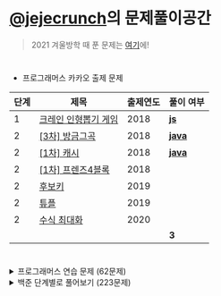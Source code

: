 # [@jejecrunch](https://github.com/jejecrunch)의 문제풀이공간

> 2021 겨울방학 때 푼 문제는 [여기](https://github.com/jejecrunch/2021-winter-kakao/blob/main/jejecrunch)에!

#

-   프로그래머스 카카오 출제 문제

| 단계 | 제목                                                                             | 출제연도 | 풀이 여부                                                                                           |
| ---- | -------------------------------------------------------------------------------- | -------- | --------------------------------------------------------------------------------------------------- |
| 1    | [크레인 인형뽑기 게임](https://programmers.co.kr/learn/courses/30/lessons/64061) | 2018     | [**js**](https://github.com/jejecrunch/2022/blob/main/jejecrunch/programmers/javascript/64061.java) |
| 2    | [[3차] 방금그곡](https://programmers.co.kr/learn/courses/30/lessons/17684)       | 2018     | [**java**](https://github.com/jejecrunch/2022/blob/main/jejecrunch/programmers/java/17684.java)     |
| 2    | [[1차] 캐시](https://programmers.co.kr/learn/courses/30/lessons/17680)           | 2018     | [**java**](https://github.com/jejecrunch/2022/blob/main/jejecrunch/programmers/java/17680.java)     |
| 2    | [[1차] 프렌즈4블록](https://programmers.co.kr/learn/courses/30/lessons/17684)    | 2018     |                                                                                                     |
| 2    | [후보키](https://programmers.co.kr/learn/courses/30/lessons/17684)               | 2019     |                                                                                                     |
| 2    | [튜플](https://programmers.co.kr/learn/courses/30/lessons/17684)                 | 2019     |                                                                                                     |
| 2    | [수식 최대화](https://programmers.co.kr/learn/courses/30/lessons/17684)          | 2020     |                                                                                                     |
|      |                                                                                  |          | **3**                                                                                               |

#

<details>
<summary>프로그래머스 연습 문제 (62문제)</summary>
<div markdown="1">

| 카테고리 | 제목                                                                                     | 풀이 여부                                                                                                                                                                                          |
| -------- | ---------------------------------------------------------------------------------------- | -------------------------------------------------------------------------------------------------------------------------------------------------------------------------------------------------- |
|          | [직사각형 별찍기](https://programmers.co.kr/learn/courses/30/lessons/12969)              | [**js**](https://github.com/jejecrunch/2022/blob/main/jejecrunch/programmers/javascript/12969.js)                                                                                                  |
|          | [x만큼 간격이 있는 n개의 숫자](https://programmers.co.kr/learn/courses/30/lessons/12954) | [**js**](https://github.com/jejecrunch/2022/blob/main/jejecrunch/programmers/javascript/12954.js)                                                                                                  |
|          | [행렬의 덧셈](https://programmers.co.kr/learn/courses/30/lessons/12950)                  | [**js**](https://github.com/jejecrunch/2022/blob/main/jejecrunch/programmers/javascript/12950.java)                                                                                                |
|          | [핸드폰 번호 가리기](https://programmers.co.kr/learn/courses/30/lessons/12948)           | [**js**](https://github.com/jejecrunch/2022/blob/main/jejecrunch/programmers/javascript/12948.js)                                                                                                  |
|          | [하샤드 수](https://programmers.co.kr/learn/courses/30/lessons/12947)                    | [**js**](https://github.com/jejecrunch/2022/blob/main/jejecrunch/programmers/javascript/12947.js)                                                                                                  |
|          | [평균 구하기](https://programmers.co.kr/learn/courses/30/lessons/12944)                  | [**js**](https://github.com/jejecrunch/2022/blob/main/jejecrunch/programmers/javascript/12944.js)                                                                                                  |
|          | [콜라츠 추측](https://programmers.co.kr/learn/courses/30/lessons/12943)                  | [**js**](https://github.com/jejecrunch/2022/blob/main/jejecrunch/programmers/javascript/12943.js)                                                                                                  |
|          | [최대공약수와 최소공배수](https://programmers.co.kr/learn/courses/30/lessons/12940)      | [**js**](https://github.com/jejecrunch/2022/blob/main/jejecrunch/programmers/javascript/12940.js)                                                                                                  |
|          | [짝수와 홀수](https://programmers.co.kr/learn/courses/30/lessons/12937)                  | [**js**](https://github.com/jejecrunch/2022/blob/main/jejecrunch/programmers/javascript/12937.js)                                                                                                  |
|          | [제일 작은 수 제거하기](https://programmers.co.kr/learn/courses/30/lessons/12935)        | [**js**](https://github.com/jejecrunch/2022/blob/main/jejecrunch/programmers/javascript/12935.js)                                                                                                  |
|          | [정수 제곱근 판별](https://programmers.co.kr/learn/courses/30/lessons/12934)             | [**js**](https://github.com/jejecrunch/2022/blob/main/jejecrunch/programmers/javascript/12934.js)                                                                                                  |
|          | [정수 내림차순으로 배치하기](https://programmers.co.kr/learn/courses/30/lessons/12933)   | [**js**](https://github.com/jejecrunch/2022/blob/main/jejecrunch/programmers/javascript/12933.js)                                                                                                  |
|          | [자연수 뒤집어 배열로 만들기](https://programmers.co.kr/learn/courses/30/lessons/12932)  | [**js**](https://github.com/jejecrunch/2022/blob/main/jejecrunch/programmers/javascript/12932.js)                                                                                                  |
|          | [자릿수 더하기](https://programmers.co.kr/learn/courses/30/lessons/12931)                | [**js**](https://github.com/jejecrunch/2022/blob/main/jejecrunch/programmers/javascript/12931.js)                                                                                                  |
|          | [이상한 문자 만들기](https://programmers.co.kr/learn/courses/30/lessons/12930)           | [**js**](https://github.com/jejecrunch/2022/blob/main/jejecrunch/programmers/javascript/12930.js)                                                                                                  |
|          | [약수의 합](https://programmers.co.kr/learn/courses/30/lessons/12928)                    | [**js**](https://github.com/jejecrunch/2022/blob/main/jejecrunch/programmers/javascript/12928.js)                                                                                                  |
|          | [시저 암호](https://programmers.co.kr/learn/courses/30/lessons/12926)                    | [**js**](https://github.com/jejecrunch/2022/blob/main/jejecrunch/programmers/javascript/12926.js)                                                                                                  |
|          | [문자열을 정수로 바꾸기](https://programmers.co.kr/learn/courses/30/lessons/12925)       | [**js**](https://github.com/jejecrunch/2022/blob/main/jejecrunch/programmers/javascript/javascript/12925.js)                                                                                       |
|          | [수박수박수박수박수박수?](https://programmers.co.kr/learn/courses/30/lessons/12922)      | [**js**](https://github.com/jejecrunch/2022/blob/main/jejecrunch/programmers/javascript/javascript/12922.js)                                                                                       |
|          | [소수 찾기](https://programmers.co.kr/learn/courses/30/lessons/12921)                    | [**js**](https://github.com/jejecrunch/2022/blob/main/jejecrunch/programmers/javascript/12921.js)                                                                                                  |
|          | [서울에서 김서방 찾기](https://programmers.co.kr/learn/courses/30/lessons/12919)         | [**js**](https://github.com/jejecrunch/2022/blob/main/jejecrunch/programmers/javascript/12919.js)                                                                                                  |
|          | [문자열 다루기 기본](https://programmers.co.kr/learn/courses/30/lessons/12918)           | [**js**](https://github.com/jejecrunch/2022/blob/main/jejecrunch/programmers/javascript/12918.js)                                                                                                  |
|          | [문자열 내림차순으로 배치하기](https://programmers.co.kr/learn/courses/30/lessons/12917) | [**js**](https://github.com/jejecrunch/2022/blob/main/jejecrunch/programmers/javascript/12917.js)                                                                                                  |
|          | [문자열 내 p와 y의 개수](https://programmers.co.kr/learn/courses/30/lessons/12916)       | [**js**](https://github.com/jejecrunch/2022/blob/main/jejecrunch/programmers/javascript/12916.js)                                                                                                  |
|          | [문자열 내 마음대로 정렬하기](https://programmers.co.kr/learn/courses/30/lessons/12915)  | [**js**](https://github.com/jejecrunch/2022/blob/main/jejecrunch/programmers/javascript/12915.js)                                                                                                  |
|          | [두 정수 사이의 합](https://programmers.co.kr/learn/courses/30/lessons/12912)            | [**js**](https://github.com/jejecrunch/2022/blob/main/jejecrunch/programmers/javascript/12912.js)                                                                                                  |
|          | [나누어 떨어지는 숫자 배열](https://programmers.co.kr/learn/courses/30/lessons/12910)    | [**js**](https://github.com/jejecrunch/2022/blob/main/jejecrunch/programmers/javascript/12910.js)                                                                                                  |
|          | [같은 숫자는 싫어](https://programmers.co.kr/learn/courses/30/lessons/12906)             | [**js**](https://github.com/jejecrunch/2022/blob/main/jejecrunch/programmers/javascript/12906.js)                                                                                                  |
|          | [가운데 글자 가져오기](https://programmers.co.kr/learn/courses/30/lessons/12903)         | [**js**](https://github.com/jejecrunch/2022/blob/main/jejecrunch/programmers/javascript/12903.js)                                                                                                  |
|          | [부족한 금액 계산하기](https://programmers.co.kr/learn/courses/30/lessons/82612)         | [**js**](https://github.com/jejecrunch/2022/blob/main/jejecrunch/programmers/javascript/82612.js)                                                                                                  |
|          | [나머지가 1이 되는 수 찾기](https://programmers.co.kr/learn/courses/30/lessons/87389)    | [**js**](https://github.com/jejecrunch/2022/blob/main/jejecrunch/programmers/javascript/87389.js)                                                                                                  |
|          | [최소직사각형](https://programmers.co.kr/learn/courses/30/lessons/86491)                 | [**js**](https://github.com/jejecrunch/2022/blob/main/jejecrunch/programmers/javascript/86491.js)                                                                                                  |
|          | [2016년](https://programmers.co.kr/learn/courses/30/lessons/12901)                       | [**js**](https://github.com/jejecrunch/2022/blob/main/jejecrunch/programmers/javascript/12901.js)                                                                                                  |
|          | [예산](https://programmers.co.kr/learn/courses/30/lessons/12982)                         | [**js**](https://github.com/jejecrunch/2022/blob/main/jejecrunch/programmers/javascript/12982.js)                                                                                                  |
|          | [두 개 뽑아서 더하기](https://programmers.co.kr/learn/courses/30/lessons/68644)          | [**js**](https://github.com/jejecrunch/2022/blob/main/jejecrunch/programmers/javascript/68644.js)                                                                                                  |
|          | [3진법 뒤집기](https://programmers.co.kr/learn/courses/30/lessons/68935)                 | [**js**](https://github.com/jejecrunch/2022/blob/main/jejecrunch/programmers/javascript/68935.js)                                                                                                  |
|          | [약수의 개수와 덧셈](https://programmers.co.kr/learn/courses/30/lessons/77884)           | [**js**](https://github.com/jejecrunch/2022/blob/main/jejecrunch/programmers/javascript/77884.js)                                                                                                  |
|          | [체육복](https://programmers.co.kr/learn/courses/30/lessons/42862)                       | [**js**](https://github.com/jejecrunch/2022/blob/main/jejecrunch/programmers/javascript/42862.js)                                                                                                  |
|          | [모의고사](https://programmers.co.kr/learn/courses/30/lessons/42840)                     | [**js**](https://github.com/jejecrunch/2022/blob/main/jejecrunch/programmers/javascript/42840.js)                                                                                                  |
|          | [K번째수](https://programmers.co.kr/learn/courses/30/lessons/42748)                      | [**js**](https://github.com/jejecrunch/2022/blob/main/jejecrunch/programmers/javascript/42748.js)                                                                                                  |
|          | [완주하지 못한 선수](https://programmers.co.kr/learn/courses/30/lessons/42576)           | [**js**](https://github.com/jejecrunch/2022/blob/main/jejecrunch/programmers/javascript/42576.js)                                                                                                  |
|          | [소수 만들기](https://programmers.co.kr/learn/courses/30/lessons/12977)                  | [**js**](https://github.com/jejecrunch/2022/blob/main/jejecrunch/programmers/javascript/12977.js)                                                                                                  |
|          | [내적](https://programmers.co.kr/learn/courses/30/lessons/70128)                         | [**js**](https://github.com/jejecrunch/2022/blob/main/jejecrunch/programmers/javascript/70128.js)                                                                                                  |
|          | [음양 더하기](https://programmers.co.kr/learn/courses/30/lessons/76501)                  | [**js**](https://github.com/jejecrunch/2022/blob/main/jejecrunch/programmers/javascript/76501.js)                                                                                                  |
|          | [없는 숫자 더하기](https://programmers.co.kr/learn/courses/30/lessons/86051)             | [**js**](https://github.com/jejecrunch/2022/blob/main/jejecrunch/programmers/javascript/86051.js)                                                                                                  |
|          | [로또의 최고 순위와 최저 순위](https://programmers.co.kr/learn/courses/30/lessons/77484) | [**js**](https://github.com/jejecrunch/2022/blob/main/jejecrunch/programmers/javascript/77484.js)                                                                                                  |
| 해시     | [위장](https://programmers.co.kr/learn/courses/30/lessons/42578)                         | [**js**](https://github.com/jejecrunch/2022/blob/main/jejecrunch/programmers/javascript/42578.js)                                                                                                  |
| 완전탐색 | [소수찾기](https://programmers.co.kr/learn/courses/30/lessons/42839)                     | [**js**](https://github.com/jejecrunch/2022/blob/main/jejecrunch/programmers/javascript/42839.js)                                                                                                  |
| 탐욕법   | [조이스틱](https://programmers.co.kr/learn/courses/30/lessons/42860)                     | [**js**](https://github.com/jejecrunch/2022/blob/main/jejecrunch/programmers/javascript/42860.js)                                                                                                  |
| 정렬     | [가장 큰 수](https://programmers.co.kr/learn/courses/30/lessons/42746)                   | [**js**](https://github.com/jejecrunch/2022/blob/main/jejecrunch/programmers/javascript/42746.js)                                                                                                  |
| 탐욕법   | [큰 수 만들기](https://programmers.co.kr/learn/courses/30/lessons/42883)                 | [**js**](https://github.com/jejecrunch/2022/blob/main/jejecrunch/programmers/javascript/42883.js)                                                                                                  |
| 탐욕법   | [구명보트](https://programmers.co.kr/learn/courses/30/lessons/42885)                     | [**js**](https://github.com/jejecrunch/2022/blob/main/jejecrunch/programmers/javascript/42885.js)                                                                                                  |
| 정렬     | [H-Index](https://programmers.co.kr/learn/courses/30/lessons/42747)                      | [**js**](https://github.com/jejecrunch/2022/blob/main/jejecrunch/programmers/javascript/42747.js)                                                                                                  |
| 완전탐색 | [카펫](https://programmers.co.kr/learn/courses/30/lessons/42842)                         | [**js**](https://github.com/jejecrunch/2022/blob/main/jejecrunch/programmers/javascript/42842.js)                                                                                                  |
|          | [줄 서는 방법](https://programmers.co.kr/learn/courses/30/lessons/12936)                 | [**java**](https://github.com/jejecrunch/2022/blob/main/jejecrunch/programmers/java/12936.java)                                                                                                    |
|          | [야근 지수](https://programmers.co.kr/learn/courses/30/lessons/12927)                    | [**java**](https://github.com/jejecrunch/2022/blob/main/jejecrunch/programmers/java/12927.java)                                                                                                    |
|          | [멀리 뛰기](https://programmers.co.kr/learn/courses/30/lessons/12914)                    | [**java**](https://github.com/jejecrunch/2022/blob/main/jejecrunch/programmers/java/12914.java)                                                                                                    |
| 힙       | [이중 우선순위 큐](https://programmers.co.kr/learn/courses/30/lessons/42628)             | [**java**](https://github.com/jejecrunch/2022/blob/main/jejecrunch/programmers/java/42628.java), [**js**](https://github.com/jejecrunch/2022/blob/main/jejecrunch/programmers/javascript/42628.js) |
|          | [2 x n 타일링](https://programmers.co.kr/learn/courses/30/lessons/12900)                 | [**java**](https://github.com/jejecrunch/2022/blob/main/jejecrunch/programmers/java/12900.java)                                                                                                    |
| 힙       | [더 맵게](https://programmers.co.kr/learn/courses/30/lessons/42626)                      | [**java**](https://github.com/jejecrunch/2022/blob/main/jejecrunch/programmers/java/42626.java)                                                                                                    |
| 스택, 큐 | [기능개발](https://programmers.co.kr/learn/courses/30/lessons/42587)                     | [**js**](https://github.com/jejecrunch/2022/blob/main/jejecrunch/programmers/javascript/42587.js)                                                                                                  |
| 스택, 큐 | [프린터](https://programmers.co.kr/learn/courses/30/lessons/42588)                       | [**js**](https://github.com/jejecrunch/2022/blob/main/jejecrunch/programmers/javascript/42588.js)                                                                                                  |

</div>
</details>

<details>
<summary>백준 단계별로 풀어보기 (223문제)</summary>
<div markdown="1">

| 카테고리 | 제목                                                                                     | 풀이 여부                                                                                                                                                                                                      |
| -------- | ---------------------------------------------------------------------------------------- | -------------------------------------------------------------------------------------------------------------------------------------------------------------------------------------------------------------- |
|          | [엄청난 부자2](https://www.acmicpc.net/problem/1271)                                     | [**java**](https://github.com/jejecrunch/2022/blob/main/jejecrunch/BAEKJOON/java/SuperRich2_1271.java)                                                                                                         |
|          | [16진수](https://www.acmicpc.net/problem/1550)                                           | [**java**](https://github.com/jejecrunch/2022/blob/main/jejecrunch/BAEKJOON/java/Hexadecimal_1550.java)                                                                                                        |
|          | [긴자리 계산](https://www.acmicpc.net/problem/2338)                                      | [**java**](https://github.com/jejecrunch/2022/blob/main/jejecrunch/BAEKJOON/java/LongDigitClaculation_2338.java)                                                                                               |
|          | [검증수](https://www.acmicpc.net/problem/2475)                                           | [**java**](https://github.com/jejecrunch/2022/blob/main/jejecrunch/BAEKJOON/java/NumberOfVerifications_2475.java)                                                                                              |
|          | [파티가 끝나고 난 뒤](https://www.acmicpc.net/problem/2845)                              | [**java**](https://github.com/jejecrunch/2022/blob/main/jejecrunch/BAEKJOON/java/AfterParty_2845.java)                                                                                                         |
|          | [저작권](https://www.acmicpc.net/problem/2914)                                           | [**java**](https://github.com/jejecrunch/2022/blob/main/jejecrunch/BAEKJOON/java/Copyright_2914.java)                                                                                                          |
|          | [킹, 퀸, 룩, 비숍, 나이트, 폰](https://www.acmicpc.net/problem/3003)                     | [**java**](https://github.com/jejecrunch/2022/blob/main/jejecrunch/BAEKJOON/java/KQLBNP_3003.java)                                                                                                             |
|          | [R2](https://www.acmicpc.net/problem/3046)                                               | [**java**](https://github.com/jejecrunch/2022/blob/main/jejecrunch/BAEKJOON/java/R2_3046.java)                                                                                                                 |
|          | [웰컴](https://www.acmicpc.net/problem/5337)                                             | [**java**](https://github.com/jejecrunch/2022/blob/main/jejecrunch/BAEKJOON/java/Welcome_5337.java)                                                                                                            |
|          | [마이크로소프트 로고](https://www.acmicpc.net/problem/5338)                              | [**java**](https://github.com/jejecrunch/2022/blob/main/jejecrunch/BAEKJOON/java/java/MicrosoftLogo_5338.java)                                                                                                 |
|          | [콜센터](https://www.acmicpc.net/problem/5339)                                           | [**java**](https://github.com/jejecrunch/2022/blob/main/jejecrunch/BAEKJOON/java/CallCenter_5339.java)                                                                                                         |
|          | [카드 게임](https://www.acmicpc.net/problem/5522)                                        | [**java**](https://github.com/jejecrunch/2022/blob/main/jejecrunch/BAEKJOON/java/CardGame_5522.java)                                                                                                           |
|          | [심부름 가는 길](https://www.acmicpc.net/problem/5554)                                   | [**java**](https://github.com/jejecrunch/2022/blob/main/jejecrunch/BAEKJOON/java/Errand_5554.java)                                                                                                             |
|          | [Next in line](https://www.acmicpc.net/problem/6749)                                     | [**java**](https://github.com/jejecrunch/2022/blob/main/jejecrunch/BAEKJOON/java/NextInLine_6749.java)                                                                                                         |
|          | [Plane](https://www.acmicpc.net/problem/8370)                                            | [**java**](https://github.com/jejecrunch/2022/blob/main/jejecrunch/BAEKJOON/java/Plane_8370.java)                                                                                                              |
|          | [Julka](https://www.acmicpc.net/problem/8437)                                            | [**java**](https://github.com/jejecrunch/2022/blob/main/jejecrunch/BAEKJOON/java/Julka_8437.java)                                                                                                              |
|          | [Zadanie próbne 2](https://www.acmicpc.net/problem/8871)                                 | [**java**](https://github.com/jejecrunch/2022/blob/main/jejecrunch/BAEKJOON/java/ZadanieProbne2_8871.java)                                                                                                     |
|          | [스타워즈 로고](https://www.acmicpc.net/problem/9653)                                    | [**java**](https://github.com/jejecrunch/2022/blob/main/jejecrunch/BAEKJOON/java/StarwarsLogo_9653.java)                                                                                                       |
|          | [나부 함대 데이터](https://www.acmicpc.net/problem/9654)                                 | [**java**](https://github.com/jejecrunch/2022/blob/main/jejecrunch/BAEKJOON/java/NabuPlanet_9654.java)                                                                                                         |
|          | [NFC West vs North](https://www.acmicpc.net/problem/10170)                               | [**java**](https://github.com/jejecrunch/2022/blob/main/jejecrunch/BAEKJOON/java/NFCWestvsNorth_10170.java)                                                                                                    |
|          | [오늘 날짜](https://www.acmicpc.net/problem/10699)                                       | [**java**](https://github.com/jejecrunch/2022/blob/main/jejecrunch/BAEKJOON/java/Today_10699.java)                                                                                                             |
|          | [한글 2](https://www.acmicpc.net/problem/11283)                                          | [**java**](https://github.com/jejecrunch/2022/blob/main/jejecrunch/BAEKJOON/java/Hangul2_11283.java)                                                                                                           |
|          | [꼬마 정민](https://www.acmicpc.net/problem/11382)                                       | [**java**](https://github.com/jejecrunch/2022/blob/main/jejecrunch/BAEKJOON/java/BoyJM_11382.java)                                                                                                             |
|          | [고려대는 사랑입니다](https://www.acmicpc.net/problem/11942)                             | [**java**](https://github.com/jejecrunch/2022/blob/main/jejecrunch/BAEKJOON/java/KUniv_11942.java)                                                                                                             |
|          | [큰 수 곱셈](https://www.acmicpc.net/problem/13277)                                      | [**java**](https://github.com/jejecrunch/2022/blob/main/jejecrunch/BAEKJOON/java/BigNumberBy_13277.java)                                                                                                       |
|          | [와이버스 부릉부릉](https://www.acmicpc.net/problem/14645)                               | [**java**](https://github.com/jejecrunch/2022/blob/main/jejecrunch/BAEKJOON/java/YBus_14645.java)                                                                                                              |
|          | [나는 행복합니다~](https://www.acmicpc.net/problem/14652)                                | [**java**](https://github.com/jejecrunch/2022/blob/main/jejecrunch/BAEKJOON/java/IamHappy_14652.java)                                                                                                          |
|          | [큰 수 (BIG)](https://www.acmicpc.net/problem/14928)                                     | [**java**](https://github.com/jejecrunch/2022/blob/main/jejecrunch/BAEKJOON/java/BigNumber_14928_.java)                                                                                                        |
|          | [Vera and Outfits](https://www.acmicpc.net/problem/15439)                                | [**java**](https://github.com/jejecrunch/2022/blob/main/jejecrunch/BAEKJOON/java/VeraAndOutfits_15439.java)                                                                                                    |
|          | [조별과제를 하려는데 조장이 사라졌다](https://www.acmicpc.net/problem/15727)             | [**java**](https://github.com/jejecrunch/2022/blob/main/jejecrunch/BAEKJOON/java/DisapearLeader_15727.java)                                                                                                    |
|          | [나는 누구인가](https://www.acmicpc.net/problem/15733)                                   | [**java**](https://github.com/jejecrunch/2022/blob/main/jejecrunch/BAEKJOON/java/WhoAmI_15733.java)                                                                                                            |
|          | [A+B - 9](https://www.acmicpc.net/problem/15740)                                         | [**java**](https://github.com/jejecrunch/2022/blob/main/jejecrunch/BAEKJOON/java/APlusB9_15740.java)                                                                                                           |
|          | [수학은 체육과목 입니다](https://www.acmicpc.net/problem/15894)                          | [**java**](https://github.com/jejecrunch/2022/blob/main/jejecrunch/BAEKJOON/java/MathIsSports_15894.java)                                                                                                      |
|          | [새로운 시작](https://www.acmicpc.net/problem/15962)                                     | [**java**](https://github.com/jejecrunch/2022/blob/main/jejecrunch/BAEKJOON/java/NewStart_15962.java)                                                                                                          |
|          | [이상한 기호](https://www.acmicpc.net/problem/15964)                                     | [**java**](https://github.com/jejecrunch/2022/blob/main/jejecrunch/BAEKJOON/java/StrangeEmoji_15964.java)                                                                                                      |
|          | [오늘의 날짜는?](https://www.acmicpc.net/problem/16170)                                  | [**java**](https://github.com/jejecrunch/2022/blob/main/jejecrunch/BAEKJOON/java/TodayDate_161700.java)                                                                                                        |
|          | [홍익대학교](https://www.acmicpc.net/problem/16394)                                      | [**java**](https://github.com/jejecrunch/2022/blob/main/jejecrunch/BAEKJOON/java/HongikUniv_16394.java)                                                                                                        |
|          | [제리와 톰](https://www.acmicpc.net/problem/16430)                                       | [**java**](https://github.com/jejecrunch/2022/blob/main/jejecrunch/BAEKJOON/java/JerryAndTom_16430.java)                                                                                                       |
|          | [달달함이 넘쳐흘러](https://www.acmicpc.net/problem/17256)                               | [**java**](https://github.com/jejecrunch/2022/blob/main/jejecrunch/BAEKJOON/java/MuchSweet_17256.java)                                                                                                         |
|          | [엔드게임 스포일러](https://www.acmicpc.net/problem/17295)                               | [**java**](https://github.com/jejecrunch/2022/blob/main/jejecrunch/BAEKJOON/java/EndgameSpoiler_17295.java)                                                                                                    |
|          | [스타후르츠](https://www.acmicpc.net/problem/17496)                                      | [**java**](https://github.com/jejecrunch/2022/blob/main/jejecrunch/BAEKJOON/java/StarFruits_17496.java)                                                                                                        |
|          | [Арифметическая магия](https://www.acmicpc.net/problem/18906)                            | [**java**](https://github.com/jejecrunch/2022/blob/main/jejecrunch/BAEKJOON/java/Artithmetic_18096.java)                                                                                                       |
|          | [Rats](https://www.acmicpc.net/problem/18301)                                            | [**java**](https://github.com/jejecrunch/2022/blob/main/jejecrunch/BAEKJOON/java/Rats_18301.java)                                                                                                              |
|          | [Site Score](https://www.acmicpc.net/problem/20254)                                      | [**java**](https://github.com/jejecrunch/2022/blob/main/jejecrunch/BAEKJOON/java/SiteScore_20254.java)                                                                                                         |
|          | [세금](https://www.acmicpc.net/problem/20492)                                            | [**java**](https://github.com/jejecrunch/2022/blob/main/jejecrunch/BAEKJOON/java/Tax_20492.java)                                                                                                               |
|          | [Bottle Return](https://www.acmicpc.net/problem/21300)                                   | [**java**](https://github.com/jejecrunch/2022/blob/main/jejecrunch/BAEKJOON/java/BottleReturn_21300.java)                                                                                                      |
|          | [Multiply](https://www.acmicpc.net/problem/22193)                                        | [**java**](https://github.com/jejecrunch/2022/blob/main/jejecrunch/BAEKJOON/java/Multyply_22193.java)                                                                                                          |
|          | [The World Responds](https://www.acmicpc.net/problem/23234)                              | [**java**](https://github.com/jejecrunch/2022/blob/main/jejecrunch/BAEKJOON/java/TheWorldResponds_23234.java)                                                                                                  |
|          | [余り (Remainder)](https://www.acmicpc.net/problem/24078)                                | [**java**](https://github.com/jejecrunch/2022/blob/main/jejecrunch/BAEKJOON/java/Amari_24078.java)                                                                                                             |
|          | [立方体 (Cube)](https://www.acmicpc.net/problem/24082)                                   | [**java**](https://github.com/jejecrunch/2022/blob/main/jejecrunch/BAEKJOON/java/Riltupoutai_24082.java)                                                                                                       |
|          | [身長 (Height)](https://www.acmicpc.net/problem/24086)                                   | [**java**](https://github.com/jejecrunch/2022/blob/main/jejecrunch/BAEKJOON/java/Shinchou_24086.java)                                                                                                          |
|          | [Affischutskicket](https://www.acmicpc.net/problem/24183)                                | [**java**](https://github.com/jejecrunch/2022/blob/main/jejecrunch/BAEKJOON/java/Affischutskicket_24183.java)                                                                                                  |
|          | [Double Crypt 1](https://www.acmicpc.net/problem/24218)                                  |                                                                                                                                                                                                                |
|          | [알고리즘 수업 - 알고리즘의 수행 시간 1](https://www.acmicpc.net/problem/24262)          | [**java**](https://github.com/jejecrunch/2022/blob/main/jejecrunch/BAEKJOON/java/AlgorhythmTime1_24262.java)                                                                                                   |
|          | [РАВЕНСТВО](https://www.acmicpc.net/problem/24309)                                       | [**java**](https://github.com/jejecrunch/2022/blob/main/jejecrunch/BAEKJOON/java/РАВЕНСТВО_24309.java)                                                                                                         |
|          | [Cupcake Party](https://www.acmicpc.net/problem/24568)                                   | [**java**](https://github.com/jejecrunch/2022/blob/main/jejecrunch/BAEKJOON/java/CupcakeParty_24568.java)                                                                                                      |
|          | [Football Scoring](https://www.acmicpc.net/problem/24736)                                | [**js**](https://github.com/jejecrunch/2022/blob/main/jejecrunch/BAEKJOON/javascript/24736/app.js)                                                                                                             |
|          | [TV 크기](https://www.acmicpc.net/problem/1297)                                          | [**java**](https://github.com/jejecrunch/2022/blob/main/jejecrunch/BAEKJOON/java/TVSize_1297.java)                                                                                                             |
|          | [사파리월드](https://www.acmicpc.net/problem/2420)                                       | [**java**](https://github.com/jejecrunch/2022/blob/main/jejecrunch/BAEKJOON/java/Safariworld_2420.java)                                                                                                        |
|          | [인공지능 시계](https://www.acmicpc.net/problem/2530)                                    | [**java**](https://github.com/jejecrunch/2022/blob/main/jejecrunch/BAEKJOON/java/AIClock_2530.java)                                                                                                            |
| 정렬     | [세수정렬](https://www.acmicpc.net/problem/2752)                                         | [**java**](https://github.com/jejecrunch/2022/blob/main/jejecrunch/BAEKJOON/java/ThreeNumbersSort_2752.java) [**js**](https://github.com/jejecrunch/2022/blob/main/jejecrunch/BAEKJOON/javascript/2752/app.js) |
|          | [체스판 조각](https://www.acmicpc.net/problem/3004)                                      | [**java**](https://github.com/jejecrunch/2022/blob/main/jejecrunch/BAEKJOON/java/PieceOfChess_3004.java)                                                                                                       |
|          | [AFC 윔블던](https://www.acmicpc.net/problem/4299)                                       | [**java**](https://github.com/jejecrunch/2022/blob/main/jejecrunch/BAEKJOON/java/AFCWhimbledon_4299.java)                                                                                                      |
|          | [방학 숙제](https://www.acmicpc.net/problem/4299)                                        | [**java**](https://github.com/jejecrunch/2022/blob/main/jejecrunch/BAEKJOON/java/VacationWork_4299.java)                                                                                                       |
|          | [상근날드](https://www.acmicpc.net/problem/5543)                                         | [**java**](https://github.com/jejecrunch/2022/blob/main/jejecrunch/BAEKJOON/java/SGNard_5543.java)                                                                                                             |
|          | [A/B - 2](https://www.acmicpc.net/problem/15792)                                         | [**java**](https://github.com/jejecrunch/2022/blob/main/jejecrunch/BAEKJOON/java/ADivideB2_15792.java)                                                                                                         |
|          | [타임 카드](https://www.acmicpc.net/problem/5575)                                        | [**java**](https://github.com/jejecrunch/2022/blob/main/jejecrunch/BAEKJOON/java/TimeCard_5575.java)                                                                                                           |
|          | [시험 점수](https://www.acmicpc.net/problem/5596)                                        | [**java**](https://github.com/jejecrunch/2022/blob/main/jejecrunch/BAEKJOON/java/TestScore_5596.java)                                                                                                          |
|          | [17배](https://www.acmicpc.net/problem/5893)                                             | [**java**](https://github.com/jejecrunch/2022/blob/main/jejecrunch/BAEKJOON/java/Multiply17_5893.java)                                                                                                         |
|          | [Contest Timing](https://www.acmicpc.net/problem/5928)                                   | [**java**](https://github.com/jejecrunch/2022/blob/main/jejecrunch/BAEKJOON/java/ContestTiming_5928.java)                                                                                                      |
|          | [Speed fines are not fine!](https://www.acmicpc.net/problem/6763)                        | [**java**](https://github.com/jejecrunch/2022/blob/main/jejecrunch/BAEKJOON/java/SpeedFinesAreNotFine_6763.java)                                                                                               |
|          | [Sounds fishy!](https://www.acmicpc.net/problem/6764)                                    | [**java**](https://github.com/jejecrunch/2022/blob/main/jejecrunch/BAEKJOON/java/SoundsFishy_6764.java)                                                                                                        |
|          | [Which Alien?](https://www.acmicpc.net/problem/6778)                                     | [**java**](https://github.com/jejecrunch/2022/blob/main/jejecrunch/BAEKJOON/java/WhichAlien_6778.java)                                                                                                         |
|          | [ISBN](https://www.acmicpc.net/problem/6810)                                             | [**java**](https://github.com/jejecrunch/2022/blob/main/jejecrunch/BAEKJOON/java/ISBN_6810.java)                                                                                                               |
|          | [Tabliczka](https://www.acmicpc.net/problem/8674)                                        | [**java**](https://github.com/jejecrunch/2022/blob/main/jejecrunch/BAEKJOON/java/Tabliczka_8674.java)                                                                                                          |
|          | [Koszykarz](https://www.acmicpc.net/problem/8710)                                        | [**java**](https://github.com/jejecrunch/2022/blob/main/jejecrunch/BAEKJOON/java/Koszykarz_8710.java)                                                                                                          |
|          | [Bałwanek](https://www.acmicpc.net/problem/8718)                                         | [**java**](https://github.com/jejecrunch/2022/blob/main/jejecrunch/BAEKJOON/java/Balwanek_8718.java)                                                                                                           |
|          | [Patyki](https://www.acmicpc.net/problem/8723)                                           | [**java**](https://github.com/jejecrunch/2022/blob/main/jejecrunch/BAEKJOON/java/Patyki_8723.java)                                                                                                             |
|          | [삼각형 외우기](https://www.acmicpc.net/problem/10101)                                   | [**java**](https://github.com/jejecrunch/2022/blob/main/jejecrunch/BAEKJOON/java/MemorizeTriangle_10101.java)                                                                                                  |
|          | [과자](https://www.acmicpc.net/problem/10156)                                            | [**java**](https://github.com/jejecrunch/2022/blob/main/jejecrunch/BAEKJOON/java/Snack_10156.java)                                                                                                             |
|          | [전자레인지](https://www.acmicpc.net/problem/10162)                                      | [**java**](https://github.com/jejecrunch/2022/blob/main/jejecrunch/BAEKJOON/java/Microwave.java)                                                                                                               |
|          | [수도 요금](https://www.acmicpc.net/problem/10707)                                       | [**java**](https://github.com/jejecrunch/2022/blob/main/jejecrunch/BAEKJOON/java/WaterBill_10707.java)                                                                                                         |
|          | [특별한 날](https://www.acmicpc.net/problem/10768)                                       | [**java**](https://github.com/jejecrunch/2022/blob/main/jejecrunch/BAEKJOON/java/SpecialDay_10768.java)                                                                                                        |
|          | [10부제](https://www.acmicpc.net/problem/10797)                                          | [**java**](https://github.com/jejecrunch/2022/blob/main/jejecrunch/BAEKJOON/java/TenSeido_10797.java)                                                                                                          |
|          | [한글](https://www.acmicpc.net/problem/11282)                                            | [**java**](https://github.com/jejecrunch/2022/blob/main/jejecrunch/BAEKJOON/java/Hangul_11282.java)                                                                                                            |
|          | [Identifying tea](https://www.acmicpc.net/problem/11549)                                 | [**java**](https://github.com/jejecrunch/2022/blob/main/jejecrunch/BAEKJOON/java/IdentifyingTea_11549.java)                                                                                                    |
|          | [파일 옮기기](https://www.acmicpc.net/problem/11943)                                     | [**java**](https://github.com/jejecrunch/2022/blob/main/jejecrunch/BAEKJOON/java/MoveFile_11943.java)                                                                                                          |
|          | [과목선택](https://www.acmicpc.net/problem/11948)                                        | [**java**](https://github.com/jejecrunch/2022/blob/main/jejecrunch/BAEKJOON/java/SelectSubject_11948.java)                                                                                                     |
|          | [Do Not Touch Anything](https://www.acmicpc.net/problem/13136)                           | [**java**](https://github.com/jejecrunch/2022/blob/main/jejecrunch/BAEKJOON/java/DoNotTouchAnything_13136.java)                                                                                                |
|          | [Andando no tempo](https://www.acmicpc.net/problem/13580)                                | [**java**](https://github.com/jejecrunch/2022/blob/main/jejecrunch/BAEKJOON/java/AndandoNoTempo_13580.java)                                                                                                    |
|          | [Tri-du](https://www.acmicpc.net/problem/13580)                                          | [**java**](https://github.com/jejecrunch/2022/blob/main/jejecrunch/BAEKJOON/java/Tridu_13580.java)                                                                                                             |
|          | [Zero or One](https://www.acmicpc.net/problem/13623)                                     | [**js**](https://github.com/jejecrunch/2022/blob/main/jejecrunch/BAEKJOON/javascript/13623/app.js)                                                                                                             |
|          | [팀 나누기](https://www.acmicpc.net/problem/13866)                                       | [**java**](https://github.com/jejecrunch/2022/blob/main/jejecrunch/BAEKJOON/java/SplitTeam_13866.java)                                                                                                         |
|          | [Equality](https://www.acmicpc.net/problem/13985)                                        | [**java**](https://github.com/jejecrunch/2022/blob/main/jejecrunch/BAEKJOON/java/Equality_13985.java)                                                                                                          |
|          | [Tournament Selction](https://www.acmicpc.net/problem/14038)                             | [**java**](https://github.com/jejecrunch/2022/blob/main/jejecrunch/BAEKJOON/java/TournamentSelection_14038.java)                                                                                               |
|          | [Gorivo](https://www.acmicpc.net/problem/14065)                                          | [**java**](https://github.com/jejecrunch/2022/blob/main/jejecrunch/BAEKJOON/java/Gorivo_14065.java)                                                                                                            |
|          | [Square Pasture](https://www.acmicpc.net/problem/14173)                                  | [**java**](https://github.com/jejecrunch/2022/blob/main/jejecrunch/BAEKJOON/java/SquarePasture_14173.java)                                                                                                     |
|          | [정육각형과 삼각형](https://www.acmicpc.net/problem/14264)                               | [**java**](https://github.com/jejecrunch/2022/blob/main/jejecrunch/BAEKJOON/java/RegularHexagonAndTriangle_14264.java)                                                                                         |
|          | [전자레인지](https://www.acmicpc.net/problem/14470)                                      | [**java**](https://github.com/jejecrunch/2022/blob/main/jejecrunch/BAEKJOON/java/Microwave_14470.java)                                                                                                         |
|          | [감정이입](https://www.acmicpc.net/problem/14623)                                        | [**java**](https://github.com/jejecrunch/2022/blob/main/jejecrunch/BAEKJOON/java/Empathy_14623.java)                                                                                                           |
|          | [폰 노이만과 파리](https://www.acmicpc.net/problem/14924)                                | [**js**](https://github.com/jejecrunch/2022/blob/main/jejecrunch/BAEKJOON/javascript/14924/app.js)                                                                                                             |
|          | [FA](https://www.acmicpc.net/problem/14935)                                              | [**js**](https://github.com/jejecrunch/2022/blob/main/jejecrunch/BAEKJOON/javascript/14924/app.js)                                                                                                             |
|          | [Judging Moose](https://www.acmicpc.net/problem/15025)                                   | [**js**](https://github.com/jejecrunch/2022/blob/main/jejecrunch/BAEKJOON/javascript/15025/app.js)                                                                                                             |
|          | [Máquina de café](https://www.acmicpc.net/problem/15051)                                 | [**js**](https://github.com/jejecrunch/2022/blob/main/jejecrunch/BAEKJOON/javascript/15051/app.js)                                                                                                             |
|          | [Hard choice](https://www.acmicpc.net/problem/15059)                                     | [**js**](https://github.com/jejecrunch/2022/blob/main/jejecrunch/BAEKJOON/javascript/15059/app.js)                                                                                                             |
|          | [Every Second Counts](https://www.acmicpc.net/problem/15080)                             | [**js**](https://github.com/jejecrunch/2022/blob/main/jejecrunch/BAEKJOON/javascript/15080/app.js)                                                                                                             |
|          | [Congruent Numbers](https://www.acmicpc.net/problem/15128)                               | [**js**](https://github.com/jejecrunch/2022/blob/main/jejecrunch/BAEKJOON/javascript/15128/app.js)                                                                                                             |
|          | [鉛筆 (Pencils)](https://www.acmicpc.net/problem/15474)                                  | [**js**](https://github.com/jejecrunch/2022/blob/main/jejecrunch/BAEKJOON/javascript/15474/app.js)                                                                                                             |
|          | [Abbey Courtyard](https://www.acmicpc.net/problem/15610)                                 | [**js**](https://github.com/jejecrunch/2022/blob/main/jejecrunch/BAEKJOON/javascript/15610/app.js)                                                                                                             |
|          | [연세대학교](https://www.acmicpc.net/problem/15680)                                      | [**js**](https://github.com/jejecrunch/2022/blob/main/jejecrunch/BAEKJOON/javascript/15680/app.js)                                                                                                             |
|          | [타일 채우기 4](https://www.acmicpc.net/problem/15700)                                   | [**js**](https://github.com/jejecrunch/2022/blob/main/jejecrunch/BAEKJOON/javascript/15700/app.js)                                                                                                             |
|          | [이칙연산](https://www.acmicpc.net/problem/15726)                                        | [**js**](https://github.com/jejecrunch/2022/blob/main/jejecrunch/BAEKJOON/javascript/15726/app.js)                                                                                                             |
|          | [공백 없는 A+B](https://www.acmicpc.net/problem/15873)                                   | [**java**](https://github.com/jejecrunch/2022/blob/main/jejecrunch/BAEKJOON/java/NoBlankAPlusB_15873.java)                                                                                                     |
|          | [수찬은 마린보이야!!](https://www.acmicpc.net/problem/15921)                             | [**js**](https://github.com/jejecrunch/2022/blob/main/jejecrunch/BAEKJOON/javascript/15921/app.js)                                                                                                             |
|          | [CASIO](https://www.acmicpc.net/problem/15963)                                           | [**js**](https://github.com/jejecrunch/2022/blob/main/jejecrunch/BAEKJOON/javascript/15963/app.js)                                                                                                             |
|          | [Telemarketer or not?](https://www.acmicpc.net/problem/16017)                            | [**js**](https://github.com/jejecrunch/2022/blob/main/jejecrunch/BAEKJOON/javascript/16017/app.js)                                                                                                             |
|          | [나이 계산하기](https://www.acmicpc.net/problem/16199)                                   | [**js**](https://github.com/jejecrunch/2022/blob/main/jejecrunch/BAEKJOON/javascript/16199/app.js)                                                                                                             |
|          | [카드 뽑기](https://www.acmicpc.net/problem/16204)                                       | [**js**](https://github.com/jejecrunch/2022/blob/main/jejecrunch/BAEKJOON/javascript/16204/app.js)                                                                                                             |
|          | [A/B - 3](https://www.acmicpc.net/problem/16428)                                         | [**js**](https://github.com/jejecrunch/2022/blob/main/jejecrunch/BAEKJOON/javascript/16428/app.js)                                                                                                             |
|          | [베시와 데이지](https://www.acmicpc.net/problem/16431)                                   | [**js**](https://github.com/jejecrunch/2022/blob/main/jejecrunch/BAEKJOON/javascript/16431/app.js)                                                                                                             |
|          | [운동장 한 바퀴](https://www.acmicpc.net/problem/16486)                                  | [**js**](https://github.com/jejecrunch/2022/blob/main/jejecrunch/BAEKJOON/javascript/16486/app.js)                                                                                                             |
|          | [Contemporary Art](https://www.acmicpc.net/problem/16600)                                | [**js**](https://github.com/jejecrunch/2022/blob/main/jejecrunch/BAEKJOON/javascript/16600/app.js)                                                                                                             |
|          | [Pizza Deal](https://www.acmicpc.net/problem/16693)                                      | [**js**](https://github.com/jejecrunch/2022/blob/main/jejecrunch/BAEKJOON/javascript/16693/app.js)                                                                                                             |
|          | [ICPC](https://www.acmicpc.net/problem/16727)                                            | [**js**](https://github.com/jejecrunch/2022/blob/main/jejecrunch/BAEKJOON/javascript/16727/app.js)                                                                                                             |
|          | [Winning Score](https://www.acmicpc.net/problem/17009)                                   | [**js**](https://github.com/jejecrunch/2022/blob/main/jejecrunch/BAEKJOON/javascript/17009/app.js)                                                                                                             |
|          | [수학은 체육과목 입니다 2](https://www.acmicpc.net/problem/17362)                        | [**js**](https://github.com/jejecrunch/2022/blob/main/jejecrunch/BAEKJOON/javascript/17362/app.js)                                                                                                             |
|          | [와글와글 숭고한](https://www.acmicpc.net/problem/17388)                                 | [**js**](https://github.com/jejecrunch/2022/blob/main/jejecrunch/BAEKJOON/javascript/17388/app.js)                                                                                                             |
|          | [FYI](https://www.acmicpc.net/problem/17863)                                             | [**js**](https://github.com/jejecrunch/2022/blob/main/jejecrunch/BAEKJOON/javascript/17863/app.js)                                                                                                             |
|          | [Piece of Cake!](https://www.acmicpc.net/problem/17874)                                  | [**js**](https://github.com/jejecrunch/2022/blob/main/jejecrunch/BAEKJOON/javascript/17874/app.js)                                                                                                             |
|          | [Counting Clauses](https://www.acmicpc.net/problem/17903)                                | [**js**](https://github.com/jejecrunch/2022/blob/main/jejecrunch/BAEKJOON/javascript/17903/app.js)                                                                                                             |
|          | [Even or Odd?](https://www.acmicpc.net/problem/18005)                                    | [**js**](https://github.com/jejecrunch/2022/blob/main/jejecrunch/BAEKJOON/javascript/18005/app.js)                                                                                                             |
|          | [Petrol](https://www.acmicpc.net/problem/18330)                                          | [**js**](https://github.com/jejecrunch/2022/blob/main/jejecrunch/BAEKJOON/javascript/18330/app.js)                                                                                                             |
|          | [3 つの整数 (Three Integers)](https://www.acmicpc.net/problem/18408)                     | [**js**](https://github.com/jejecrunch/2022/blob/main/jejecrunch/BAEKJOON/javascript/18408/app.js)                                                                                                             |
|          | [試験 (Exam)](https://www.acmicpc.net/problem/18411)                                     | [**js**](https://github.com/jejecrunch/2022/blob/main/jejecrunch/BAEKJOON/javascript/18411/app.js)                                                                                                             |
|          | [X に最も近い値 (The Nearest Value)](https://www.acmicpc.net/problem/18414)              | [**js**](https://github.com/jejecrunch/2022/blob/main/jejecrunch/BAEKJOON/javascript/18414/app.js)                                                                                                             |
|          | [Dog Treats](https://www.acmicpc.net/problem/19602)                                      | [**js**](https://github.com/jejecrunch/2022/blob/main/jejecrunch/BAEKJOON/javascript/19602/app.js)                                                                                                             |
|          | [헛간 청약](https://www.acmicpc.net/problem/19698)                                       | [**js**](https://github.com/jejecrunch/2022/blob/main/jejecrunch/BAEKJOON/javascript/19698/app.js)                                                                                                             |
|          | [뉴비의 기준은 뭘까?](https://www.acmicpc.net/problem/19944)                             | [**js**](https://github.com/jejecrunch/2022/blob/main/jejecrunch/BAEKJOON/javascript/19944/app.js)                                                                                                             |
|          | [Cutting Corners](https://www.acmicpc.net/problem/20215)                                 | [**js**](https://github.com/jejecrunch/2022/blob/main/jejecrunch/BAEKJOON/javascript/20215/app.js)                                                                                                             |
|          | [Archivist](https://www.acmicpc.net/problem/20232)                                       | [**js**](https://github.com/jejecrunch/2022/blob/main/jejecrunch/BAEKJOON/javascript/20232/app.js)                                                                                                             |
|          | [Bicycle](https://www.acmicpc.net/problem/20233)                                         | [**js**](https://github.com/jejecrunch/2022/blob/main/jejecrunch/BAEKJOON/javascript/20233/app.js)                                                                                                             |
|          | [Circus](https://www.acmicpc.net/problem/20352)                                          | [**js**](https://github.com/jejecrunch/2022/blob/main/jejecrunch/BAEKJOON/javascript/20352/app.js)                                                                                                             |
|          | [Atrium](https://www.acmicpc.net/problem/20353)                                          | [**js**](https://github.com/jejecrunch/2022/blob/main/jejecrunch/BAEKJOON/javascript/20353/app.js)                                                                                                             |
|          | [Darius님 한타 안 함?](https://www.acmicpc.net/problem/20499)                            | [**js**](https://github.com/jejecrunch/2022/blob/main/jejecrunch/BAEKJOON/javascript/20499/app.js)                                                                                                             |
|          | [Covid-19](https://www.acmicpc.net/problem/20673)                                        | [**js**](https://github.com/jejecrunch/2022/blob/main/jejecrunch/BAEKJOON/javascript/20673/app.js)                                                                                                             |
|          | [Betygsättning](https://www.acmicpc.net/problem/20839)                                   | [**js**](https://github.com/jejecrunch/2022/blob/main/jejecrunch/BAEKJOON/javascript/20839/app.js)                                                                                                             |
|          | [Rulltrappa](https://www.acmicpc.net/problem/20867)                                      | [**js**](https://github.com/jejecrunch/2022/blob/main/jejecrunch/BAEKJOON/javascript/20867/app.js)                                                                                                             |
|          | [2 番目に大きい整数 (The Second Largest Integer)](https://www.acmicpc.net/problem/20976) | [**js**](https://github.com/jejecrunch/2022/blob/main/jejecrunch/BAEKJOON/javascript/20976/app.js)                                                                                                             |
|          | [Another Eruption](https://www.acmicpc.net/problem/21335)                                | [**js**](https://github.com/jejecrunch/2022/blob/main/jejecrunch/BAEKJOON/javascript/21335/app.js)                                                                                                             |
|          | [Äpplen och päron](https://www.acmicpc.net/problem/21354)                                | [**js**](https://github.com/jejecrunch/2022/blob/main/jejecrunch/BAEKJOON/javascript/21354/app.js)                                                                                                             |
|          | [Laptop Sticker](https://www.acmicpc.net/problem/21591)                                  | [**js**](https://github.com/jejecrunch/2022/blob/main/jejecrunch/BAEKJOON/javascript/21591/app.js)                                                                                                             |
|          | [SciComLove](https://www.acmicpc.net/problem/21598)                                      | [**js**](https://github.com/jejecrunch/2022/blob/main/jejecrunch/BAEKJOON/javascript/21598/app.js)                                                                                                             |
|          | [Boiling Water](https://www.acmicpc.net/problem/21612)                                   | [**js**](https://github.com/jejecrunch/2022/blob/main/jejecrunch/BAEKJOON/javascript/21612/app.js)                                                                                                             |
|          | [Checkers](https://www.acmicpc.net/problem/21631)                                        | [**js**](https://github.com/jejecrunch/2022/blob/main/jejecrunch/BAEKJOON/javascript/21631/app.js)                                                                                                             |
|          | [Bank Transfer](https://www.acmicpc.net/problem/21633)                                   | [**js**](https://github.com/jejecrunch/2022/blob/main/jejecrunch/BAEKJOON/javascript/21633/app.js)                                                                                                             |
|          | [SMS from MCHS](https://www.acmicpc.net/problem/21638)                                   | [**js**](https://github.com/jejecrunch/2022/blob/main/jejecrunch/BAEKJOON/javascript/21638/app.js)                                                                                                             |
|          | [金平糖 (Konpeito)](https://www.acmicpc.net/problem/22015)                               | [**js**](https://github.com/jejecrunch/2022/blob/main/jejecrunch/BAEKJOON/javascript/22015/app.js)                                                                                                             |
|          | [Arm Coordination](https://www.acmicpc.net/problem/23375)                                | [**js**](https://github.com/jejecrunch/2022/blob/main/jejecrunch/BAEKJOON/javascript/23375/app.js)                                                                                                             |
|          | [SASA 모형을 만들어보자](https://www.acmicpc.net/problem/23825)                          | [**js**](https://github.com/jejecrunch/2022/blob/main/jejecrunch/BAEKJOON/javascript/23825/app.js)                                                                                                             |
|          | [帰省 (Homecoming)](https://www.acmicpc.net/problem/24072)                               | [**js**](https://github.com/jejecrunch/2022/blob/main/jejecrunch/BAEKJOON/javascript/24072/app.js)                                                                                                             |
|          | [計算 (Calculation)](https://www.acmicpc.net/problem/24075)                              | [**js**](https://github.com/jejecrunch/2022/blob/main/jejecrunch/BAEKJOON/javascript/24075/app.js)                                                                                                             |
|          | [移動 (Moving)](https://www.acmicpc.net/problem/24079)                                   | [**js**](https://github.com/jejecrunch/2022/blob/main/jejecrunch/BAEKJOON/javascript/24079/app.js)                                                                                                             |
|          | [短針 (Hour Hand)](https://www.acmicpc.net/problem/24083)                                | [**js**](https://github.com/jejecrunch/2022/blob/main/jejecrunch/BAEKJOON/javascript/24083/app.js)                                                                                                             |
|          | [アイスクリーム (Ice Cream)](https://www.acmicpc.net/problem/24087)                      | [**js**](https://github.com/jejecrunch/2022/blob/main/jejecrunch/BAEKJOON/javascript/24087/app.js)                                                                                                             |
|          | [ГРАДИНА](https://www.acmicpc.net/problem/24294)                                         | [**js**](https://github.com/jejecrunch/2022/blob/main/jejecrunch/BAEKJOON/javascript/24294/app.js)                                                                                                             |
|          | [ЧАСОВНИК](https://www.acmicpc.net/problem/24356)                                        |                                                                                                                                                                                                                |
|          | [ПЧЕЛИЧКАТА МАЯ](https://www.acmicpc.net/problem/24365)                                  | [**js**](https://github.com/jejecrunch/2022/blob/main/jejecrunch/BAEKJOON/javascript/24365/app.js)                                                                                                             |
|          | [녹색거탑](https://www.acmicpc.net/problem/24723)                                        | [**js**](https://github.com/jejecrunch/2022/blob/main/jejecrunch/BAEKJOON/javascript/24723/app.js)                                                                                                             |
|          | [Betting](https://www.acmicpc.net/problem/24751)                                         |                                                                                                                                                                                                                |
|          | [Counting Antibodies](https://www.acmicpc.net/problem/24860)                             |                                                                                                                                                                                                                |
|          | [분산처리](https://www.acmicpc.net/problem/1009)                                         | [**js**](https://github.com/jejecrunch/2022/blob/main/jejecrunch/BAEKJOON/javascript/1009/app.js)                                                                                                              |
|          | [8진수 2진수](https://www.acmicpc.net/problem/1212)                                      | [**js**](https://github.com/jejecrunch/2022/blob/main/jejecrunch/BAEKJOON/javascript/1212/app.js)                                                                                                              |
|          | [부호](https://www.acmicpc.net/problem/1247)                                             | [**js**](https://github.com/jejecrunch/2022/blob/main/jejecrunch/BAEKJOON/javascript/1247/app.js)                                                                                                              |
|          | [핸드폰 요금](https://www.acmicpc.net/problem/1267)                                      | [**js**](https://github.com/jejecrunch/2022/blob/main/jejecrunch/BAEKJOON/javascript/1267/app.js)                                                                                                              |
|          | [집 주소](https://www.acmicpc.net/problem/1284)                                          | [**js**](https://github.com/jejecrunch/2022/blob/main/jejecrunch/BAEKJOON/javascript/1284/app.js)                                                                                                              |
|          | [공](https://www.acmicpc.net/problem/1547)                                               | [**js**](https://github.com/jejecrunch/2022/blob/main/jejecrunch/BAEKJOON/javascript/1547/app.js)                                                                                                              |
|          | [꼬리를 무는 숫자 나열](https://www.acmicpc.net/problem/1598)                            |                                                                                                                                                                                                                |
|          | [생장점](https://www.acmicpc.net/problem/1703)                                           |                                                                                                                                                                                                                |
|          | [암호제작](https://www.acmicpc.net/problem/1837)                                         |                                                                                                                                                                                                                |
|          | [오각형, 오각형, 오각형...](https://www.acmicpc.net/problem/1964)                        | [**js**](https://github.com/jejecrunch/2022/blob/main/jejecrunch/BAEKJOON/javascript/1964/app.js)                                                                                                              |
|          | [플러그](https://www.acmicpc.net/problem/2010)                                           | [**js**](https://github.com/jejecrunch/2022/blob/main/jejecrunch/BAEKJOON/javascript/2010/app.js)                                                                                                              |
|          | [좋은 암호](https://www.acmicpc.net/problem/2061)                                        | [**js**](https://github.com/jejecrunch/2022/blob/main/jejecrunch/BAEKJOON/javascript/2061/app.js)                                                                                                              |
|          | [초콜릿 자르기](https://www.acmicpc.net/problem/2163)                                    | [**js**](https://github.com/jejecrunch/2022/blob/main/jejecrunch/BAEKJOON/javascript/2163/app.js)                                                                                                              |
|          | [시그마](https://www.acmicpc.net/problem/2355)                                           | [**js**](https://github.com/jejecrunch/2022/blob/main/jejecrunch/BAEKJOON/javascript/2355/app.js)                                                                                                              |
|          | [별 찍기 - 7](https://www.acmicpc.net/problem/2444)                                      | [**js**](https://github.com/jejecrunch/2022/blob/main/jejecrunch/BAEKJOON/javascript/2444/app.js)                                                                                                              |
|          | [별 찍기 - 8](https://www.acmicpc.net/problem/2445)                                      | [**js**](https://github.com/jejecrunch/2022/blob/main/jejecrunch/BAEKJOON/javascript/2445/app.js)                                                                                                              |
|          | [별 찍기 - 9](https://www.acmicpc.net/problem/2446)                                      | [**js**](https://github.com/jejecrunch/2022/blob/main/jejecrunch/BAEKJOON/javascript/2446/app.js)                                                                                                              |
|          | [별 찍기 - 12](https://www.acmicpc.net/problem/2522)                                     | [**js**](https://github.com/jejecrunch/2022/blob/main/jejecrunch/BAEKJOON/javascript/2522/app.js)                                                                                                              |
|          | [별 찍기 - 13](https://www.acmicpc.net/problem/2523)                                     | [**js**](https://github.com/jejecrunch/2022/blob/main/jejecrunch/BAEKJOON/javascript/2523/app.js)                                                                                                              |
|          | [지능형 기차](https://www.acmicpc.net/problem/2455)                                      | [**js**](https://github.com/jejecrunch/2022/blob/main/jejecrunch/BAEKJOON/javascript/2455/app.js)                                                                                                              |
|          | [지능형 기차 2](https://www.acmicpc.net/problem/2460)                                    | [**js**](https://github.com/jejecrunch/2022/blob/main/jejecrunch/BAEKJOON/javascript/2460/app.js)                                                                                                              |
|          | [주사위 게임](https://www.acmicpc.net/problem/2476)                                      | [**js**](https://github.com/jejecrunch/2022/blob/main/jejecrunch/BAEKJOON/javascript/2476/app.js)                                                                                                              |
|          | [윷놀이](https://www.acmicpc.net/problem/2490)                                           |                                                                                                                                                                                                                |
|          | [소음](https://www.acmicpc.net/problem/2935)                                             | [**js**](https://github.com/jejecrunch/2022/blob/main/jejecrunch/BAEKJOON/javascript/2935/app.js)                                                                                                              |
|          | [경고](https://www.acmicpc.net/problem/3029)                                             | [**js**](https://github.com/jejecrunch/2022/blob/main/jejecrunch/BAEKJOON/javascript/3029/app.js)                                                                                                              |
|          | [자동완성](https://www.acmicpc.net/problem/24883)                                        | [**js**](https://github.com/jejecrunch/2022/blob/main/jejecrunch/BAEKJOON/javascript/24883/app.js)                                                                                                             |
| 정렬     | [Presents](https://www.acmicpc.net/problem/13771)                                        | [**js**](https://github.com/jejecrunch/2022/blob/main/jejecrunch/BAEKJOON/javascript/13771/app.js)                                                                                                             |
| 정렬     | [일곱 난쟁이](https://www.acmicpc.net/problem/2309)                                      | [**js**](https://github.com/jejecrunch/2022/blob/main/jejecrunch/BAEKJOON/javascript/2309/app.js)                                                                                                              |
| 정렬     | [コンテスト](https://www.acmicpc.net/problem/5576)                                       | [**js**](https://github.com/jejecrunch/2022/blob/main/jejecrunch/BAEKJOON/javascript/5576/app.js)                                                                                                              |
| 정렬     | [점수 집계](https://www.acmicpc.net/problem/9076)                                        | [**js**](https://github.com/jejecrunch/2022/blob/main/jejecrunch/BAEKJOON/javascript/9076/app.js)                                                                                                              |
| 정렬     | [Art](https://www.acmicpc.net/problem/19604)                                             | [**js**](https://github.com/jejecrunch/2022/blob/main/jejecrunch/BAEKJOON/javascript/19604/app.js)                                                                                                             |
| 정렬     | [Complexity](https://www.acmicpc.net/problem/11608)                                      | [**js**](https://github.com/jejecrunch/2022/blob/main/jejecrunch/BAEKJOON/javascript/11608/app.js)                                                                                                             |
| 정렬     | [This Problem’s a Slam Dunk](https://www.acmicpc.net/problem/17851)                      | [**js**](https://github.com/jejecrunch/2022/blob/main/jejecrunch/BAEKJOON/javascript/17851/app.js)                                                                                                             |
| 정렬     | [Law 11](https://www.acmicpc.net/problem/15129)                                          |                                                                                                                                                                                                                |
| 정렬     | [ИЗЛОЖЕНИЕ НА ПЧЕЛЕН МЕД](https://www.acmicpc.net/problem/24387)                         |                                                                                                                                                                                                                |
| 정렬     | [수 정렬하기](https://www.acmicpc.net/problem/2750)                                      | [**js**](https://github.com/jejecrunch/2022/blob/main/jejecrunch/BAEKJOON/javascript/2750/app.js)                                                                                                              |
| 정렬     | [問題 1](https://www.acmicpc.net/problem/5602)                                           | [**js**](https://github.com/jejecrunch/2022/blob/main/jejecrunch/BAEKJOON/javascript/5602/app.js)                                                                                                              |
| 정렬     | [Anagrams](https://www.acmicpc.net/problem/6996)                                         | [**js**](https://github.com/jejecrunch/2022/blob/main/jejecrunch/BAEKJOON/javascript/6996/app.js)                                                                                                              |
| 정렬     | [Strings with Same Letters](https://www.acmicpc.net/problem/9946)                        | [**js**](https://github.com/jejecrunch/2022/blob/main/jejecrunch/BAEKJOON/javascript/9946/app.js)                                                                                                              |
| 정렬     | [Yangjojang of The Year](https://www.acmicpc.net/problem/11557)                          | [**js**](https://github.com/jejecrunch/2022/blob/main/jejecrunch/BAEKJOON/javascript/11557/app.js)                                                                                                             |
| 정렬     | [Q-Index](https://www.acmicpc.net/problem/13333)                                         | [**js**](https://github.com/jejecrunch/2022/blob/main/jejecrunch/BAEKJOON/javascript/13333/app.js)                                                                                                             |
| 정렬     | [너의 핸들은](https://www.acmicpc.net/problem/15819)                                     | [**js**](https://github.com/jejecrunch/2022/blob/main/jejecrunch/BAEKJOON/javascript/15819/app.js)                                                                                                             |
| 정렬     | [Do You Know Your ABCs?](https://www.acmicpc.net/problem/20650)                          | [**js**](https://github.com/jejecrunch/2022/blob/main/jejecrunch/BAEKJOON/javascript/20650/app.js)                                                                                                             |
| 정렬     | [Symmetric Order](https://www.acmicpc.net/problem/4631)                                  |                                                                                                                                                                                                                |
| 정렬     | [카드 바꿔치기](https://www.acmicpc.net/problem/18766)                                   |                                                                                                                                                                                                                |
| 정렬     | [영화 평가](https://www.acmicpc.net/problem/23278)                                       | [**js**](https://github.com/jejecrunch/2022/blob/main/jejecrunch/BAEKJOON/javascript/23278/app.js)                                                                                                             |
| 정렬     | [알고리즘 수업 - 선택 정렬 1](https://www.acmicpc.net/problem/23881)                     | [**js**](https://github.com/jejecrunch/2022/blob/main/jejecrunch/BAEKJOON/javascript/23881/app.js)                                                                                                             |
| 정렬     | [알고리즘 수업 - 선택 정렬 2](https://www.acmicpc.net/problem/23882)                     | [**js**](https://github.com/jejecrunch/2022/blob/main/jejecrunch/BAEKJOON/javascript/23882/app.js)                                                                                                             |
| 정렬     | [알고리즘 수업 - 선택 정렬 5](https://www.acmicpc.net/problem/23899)                     | [**js**](https://github.com/jejecrunch/2022/blob/main/jejecrunch/BAEKJOON/javascript/23899/app.js)                                                                                                             |
| 정렬     | [알고리즘 수업 - 버블 정렬 1](https://www.acmicpc.net/problem/23968)                     | [**js**](https://github.com/jejecrunch/2022/blob/main/jejecrunch/BAEKJOON/javascript/23968/app.js)                                                                                                             |
| 정렬     | [알고리즘 수업 - 버블 정렬 2](https://www.acmicpc.net/problem/23969)                     | [**js**](https://github.com/jejecrunch/2022/blob/main/jejecrunch/BAEKJOON/javascript/23969/app.js)                                                                                                             |
| 정렬     | [수 정렬하기2](https://www.acmicpc.net/problem/2751)                                     | [**js**](https://github.com/jejecrunch/2022/blob/main/jejecrunch/BAEKJOON/javascript/2751/app.js)                                                                                                              |
| 정렬     | [소드인사이트](https://www.acmicpc.net/problem/1427)                                     | [**js**](https://github.com/jejecrunch/2022/blob/main/jejecrunch/BAEKJOON/javascript/1427/app.js)                                                                                                              |
| 정렬     | [단어 정렬](https://www.acmicpc.net/problem/1181)                                        | [**js**](https://github.com/jejecrunch/2022/blob/main/jejecrunch/BAEKJOON/javascript/1181/app.js)                                                                                                              |
| 정렬     | [나이순 정렬](https://www.acmicpc.net/problem/10814)                                     | [**js**](https://github.com/jejecrunch/2022/blob/main/jejecrunch/BAEKJOON/javascript/10814/app.js)                                                                                                             |
| 정렬     | [수 정렬하기 3](https://www.acmicpc.net/problem/10989)                                   | [**js**](https://github.com/jejecrunch/2022/blob/main/jejecrunch/BAEKJOON/javascript/10989/app.js)                                                                                                             |
| 정렬     | [CESTA](https://www.acmicpc.net/problem/10610)                                           |                                                                                                                                                                                                                |
| 정렬     | [K번째 수](https://www.acmicpc.net/problem/11004)                                        | [**js**](https://github.com/jejecrunch/2022/blob/main/jejecrunch/BAEKJOON/javascript/11004/app.js)                                                                                                             |
| 정렬     | [좌표 정렬하기](https://www.acmicpc.net/problem/11650)                                   | [**js**](https://github.com/jejecrunch/2022/blob/main/jejecrunch/BAEKJOON/javascript/11650/app.js)                                                                                                             |
| 정렬     | [좌표 정렬하기 2](https://www.acmicpc.net/problem/11651)                                 | [**js**](https://github.com/jejecrunch/2022/blob/main/jejecrunch/BAEKJOON/javascript/11651/app.js)                                                                                                             |
| 정렬     | [보물](https://www.acmicpc.net/problem/1026)                                             | [**js**](https://github.com/jejecrunch/2022/blob/main/jejecrunch/BAEKJOON/javascript/1026/app.js)                                                                                                              |
| 정렬     | [숫자 카드 2](https://www.acmicpc.net/problem/10816)                                     |                                                                                                                                                                                                                |
| 정렬     | [통계학](https://www.acmicpc.net/problem/2108)                                           | [**js**](https://github.com/jejecrunch/2022/blob/main/jejecrunch/BAEKJOON/javascript/2108/app.js)                                                                                                              |
| 정렬     | [ATM](https://www.acmicpc.net/problem/11399)                                             | [**js**](https://github.com/jejecrunch/2022/blob/main/jejecrunch/BAEKJOON/javascript/11399/app.js)                                                                                                             |
| 백트래킹 | [연산자 끼워넣기](https://www.acmicpc.net/problem/14888)                                 |                                                                                                                                                                                                                |
| 백트래킹 | [스타트와 링크](https://www.acmicpc.net/problem/14889)                                   |                                                                                                                                                                                                                |
| 수학     | [피보나치 수 3](https://www.acmicpc.net/problem/2749)                                    | [**java**](https://github.com/jejecrunch/2022/blob/main/jejecrunch/BAEKJOON/java/Fibonacci3_2749.java)                                                                                                         |

</div>
</details>
